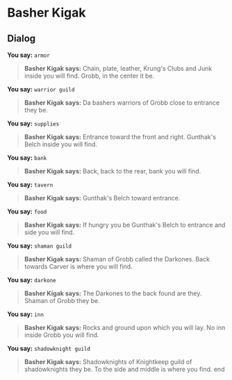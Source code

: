 # Basher Kigak


## Dialog

**You say:** `armor`



>**Basher Kigak says:** Chain, plate, leather, Krung's Clubs and Junk inside you will find.  Grobb, in the center it be.

**You say:** `warrior guild`



>**Basher Kigak says:** Da bashers warriors of Grobb close to entrance they be.

**You say:** `supplies`



>**Basher Kigak says:** Entrance toward the front and right.  Gunthak's Belch inside you will find.

**You say:** `bank`



>**Basher Kigak says:** Back, back to the rear, bank you will find.

**You say:** `tavern`



>**Basher Kigak says:** Gunthak's Belch toward entrance.

**You say:** `food`



>**Basher Kigak says:** If hungry you be Gunthak's Belch to entrance and side you will find.

**You say:** `shaman guild`



>**Basher Kigak says:** Shaman of Grobb called the Darkones.  Back towards Carver is where you will find.

**You say:** `darkone`



>**Basher Kigak says:** The Darkones to the back found are they.  Shaman of Grobb they be.

**You say:** `inn`



>**Basher Kigak says:** Rocks and ground upon which you will lay.  No inn inside Grobb you will find.

**You say:** `shadowknight guild`



>**Basher Kigak says:** Shadowknights of Knightkeep guild of shadowknights they be.  To the side and middle is where you find.
end